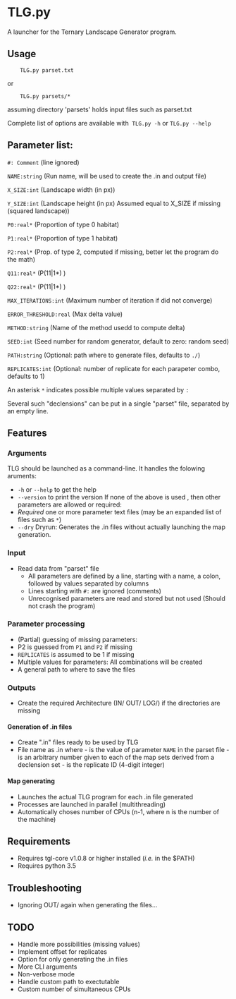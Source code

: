 TLG.py
===========

A launcher for the Ternary Landscape Generator program.

Usage
-----

```shell
	TLG.py parset.txt
```
or
```shell
	TLG.py parsets/*
```
assuming directory 'parsets' holds input files such as parset.txt

Complete list of options are available with  `TLG.py -h` or `TLG.py --help`

Parameter list:
---------------

`#: Comment`			(line ignored)

`NAME:string`			(Run name, will be used to create the .in and output file)

`X_SIZE:int`			(Landscape width (in px))

`Y_SIZE:int`			(Landscape height (in px) Assumed equal to X_SIZE if missing (squared landscape))

`P0:real*`				(Proportion of type 0 habitat)

`P1:real*`				(Proportion of type 1 habitat)

`P2:real*`				(Prop. of type 2, computed if missing, better let the program do the math)

`Q11:real*`				(P(11|1*) )

`Q22:real*`				(P(11|1*) )

`MAX_ITERATIONS:int`	(Maximum number of iteration if did not converge)

`ERROR_THRESHOLD:real`	(Max delta value)

`METHOD:string`			(Name of the method usedd to compute delta)

`SEED:int`				(Seed number for random generator, default to zero: random seed)

`PATH:string`			(Optional: path where to generate files, defaults to `./`)

`REPLICATES:int`		(Optional: number of replicate for each parapeter combo, defaults to 1)

An asterisk `*` indicates possible multiple values separated by `:`

Several such "declensions" can be put in a single "parset" file, separated by an empty line.

Features
--------

### Arguments
TLG should be launched as a command-line.
It handles the folowing aruments:
 + `-h` or `--help` to get the help
 + `--version` to print the version
If none of the above is used , then other parameters are allowed or required:
 + *Required* one or more parameter text files (may be an expanded list of files such as  `*`)
 + `--dry` Dryrun: Generates the .in files without actually launching the map generation.

### Input
 + Read data from "parset" file
   + All parameters are defined by a line, starting with a name, a colon, followed by values separated by columns
   + Lines starting with `#:` are ignored (comments)
   + Unrecognised parameters are read and stored but not used (Should not crash the program)

### Parameter processing
 + (Partial) guessing of missing parameters:
  + P2 is guessed from `P1` and `P2` if missing
 + `REPLICATES` is assumed to be 1 if missing
 + Multiple values for parameters: All combinations will be created
 + A general path to where to save the files

### Outputs
  + Create the required Architecture (IN/ OUT/ LOG/) if the directories are missing

#### Generation of .in files
  + Create ".in" files ready to be used by TLG
   + File name as <NAME>_<Map number>_<Replicate number>.in where
    - <NAME> is the value of parameter `NAME` in the parset file
    - <Map number> is an arbitrary number given to each of the map sets derived from a declension set
    - <Replicate number> is the replicate ID (4-digit integer)

#### Map generating
 + Launches the actual TLG program for each .in file generated
  + Processes are launched in parallel (multithreading)
  + Automatically choses number of CPUs (n-1, where n is the number of the machine)

Requirements
------------

 + Requires tgl-core v1.0.8 or higher installed (_i.e._ in the $PATH)
 + Requires python 3.5

Troubleshooting
---------------

 + Ignoring OUT/ again when generating the files...
 
TODO
----

 + Handle more possibilities (missing values)
 + Implement offset for replicates
 + Option for only generating the .in files
  + More CLI arguments
   + Non-verbose mode
   + Handle custom path to exectutable
   + Custom number of simultaneous CPUs

  

